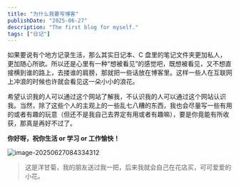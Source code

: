 ```yaml
---
title: "为什么我要写博客"
publishDate: "2025-06-27"
description: "The first blog for myself."
tags: ["日记"]
---
```


如果要说有个地方记录生活，那么其实日记本、C 盘里的笔记文件夹更加私人，更加随心所欲。所以还是心里有一种“想被看见”的感觉吧，既想被看见，又不想直接横到谁的路上，去搂谁的肩膀，那就把一些话放在博客里。这样一些人在互联网上冲浪的时候也许就会看见这一朵小小的浪花。

希望认识我的人可以通过这个网站了解我，不认识我的人可以通过这个网站认识我。当然，除了这些个人的主观上的一些乱七八糟的东西，我也会尽量写一些有用的或者有趣的玩意（但还不是我自己去界定有用或者有趣嘛），要是你竟能有所收获，那真是再好不过了。

**你好呀，祝你生活 or 学习 or 工作愉快！**

![image-20250627084334312](https://typora-images-gqy.oss-cn-nanjing.aliyuncs.com/image-20250627084334312.png)

> 这是洋甘菊，我的朋友送过我一把，后来我就会自己在花店买，可可爱爱的小花。